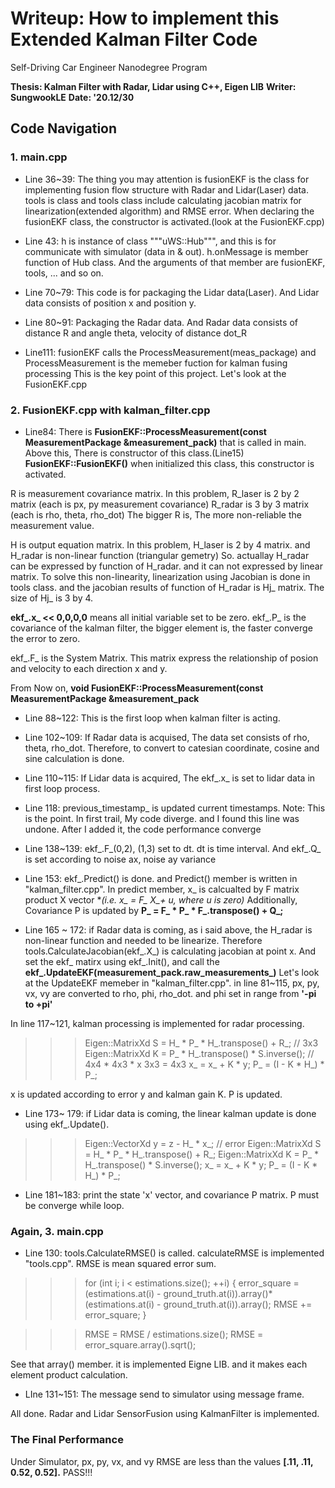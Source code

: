 # Writeup: How to implement this Extended Kalman Filter Code
Self-Driving Car Engineer Nanodegree Program

**Thesis: Kalman Filter with Radar, Lidar using C++, Eigen LIB**
**Writer: SungwookLE**
**Date: '20.12/30**

## Code Navigation

### 1. main.cpp
- Line 36~39:
The thing you may attention is fusionEKF is the class for implementing fusion flow structure with Radar and Lidar(Laser) data.
tools is class and tools class include calculating jacobian matrix for linearization(extended algorithm) and RMSE error.
When declaring the fusionEKF class, the constructor is activated.(look at the FusionEKF.cpp)

- Line 43: 
h is instance of class """uWS::Hub""", and this is for communicate with simulator (data in & out).
h.onMessage is member function of Hub class. And the arguments of that member are fusionEKF, tools, ... and so on.

- Line 70~79:
This code is for packaging the Lidar data(Laser). And Lidar data consists of position x and position y.

- Line 80~91:
Packaging the Radar data. And Radar data consists of distance R and angle theta, velocity of distance dot_R

- Line111:
fusionEKF calls the ProcessMeasurement(meas_package) and ProcessMeasurement is the memeber fuction for kalman fusing processing
This is the key point of this project. Let's look at the FusionEKF.cpp

### 2. FusionEKF.cpp with kalman_filter.cpp
- Line84:
There is **FusionEKF::ProcessMeasurement(const MeasurementPackage &measurement_pack)** that is called in main.
Above this, There is constructor of this class.(Line15)
**FusionEKF::FusionEKF()**
when initialized this class, this constructor is activated.

R is measurement covariance matrix. In this problem, R_laser is 2 by 2 matrix (each is px, py measurement covariance)
R_radar is 3 by 3 matrix (each is rho, theta, rho_dot)
The bigger R is, The more non-reliable the measurement value.

H is output equation matrix. In this problem, H_laser is 2 by 4 matrix. and H_radar is non-linear function (triangular gemetry)
So. actuallay H_radar can be expressed by function of H_radar. and it can not expressed by linear matrix. 
To solve this non-linearity, linearization using Jacobian is done in tools class. and the jacobian results of function of H_radar is Hj_ matrix.
The size of Hj_ is 3 by 4.

**ekf_.x_ << 0,0,0,0** means all initial variable set to be zero.
ekf_.P_ is the covariance of the kalman filter, the bigger element is, the faster converge the error to zero.

ekf_.F_ is the System Matrix.
This matrix express the relationship of posion and velocity to each direction x and y.

From Now on,
**void FusionEKF::ProcessMeasurement(const MeasurementPackage &measurement_pack**
- Line 88~122:
This is the first loop when kalman filter is acting.
- Line 102~109:
If Radar data is acquised, The data set consists of rho, theta, rho_dot.
Therefore, to convert to catesian coordinate, cosine and sine calculation is done.

- Line 110~115:
If Lidar data is acquired, The ekf_.x_ is set to lidar data in first loop process.

- Line 118: 
previous_timestamp_ is updated current timestamps.
Note: This is the point. In first trail, My code diverge. and I found this line was undone. After I added it, the code performance converge

- Line 138~139:
ekf_.F_(0,2), (1,3) set to dt. dt is time interval.
And ekf_.Q_ is set according to noise ax, noise ay variance

- Line 153:
ekf_.Predict() is done. and Predict() member is written in "kalman_filter.cpp".
In predict member, x_ is calcualted by F matrix product X vector **(i.e. x_ = F_ *X_+ u, where u is zero)**
Additionally, Covariance P is updated by **P_ = F_ * P_ * F_.transpose() + Q_;**

- Line 165 ~ 172:
if Radar data is coming, as i said above, the H_radar is non-linear function and needed to be linearize.
Therefore tools.CalculateJacobian(ekf_.X_) is calculating jacobian at point x.
And set the ekf_ matirx using ekf_.Init(), and call the **ekf_.UpdateEKF(measurement_pack.raw_measurements_)**
Let's look at the UpdateEKF memeber in "kalman_filter.cpp".
in line 81~115, px, py, vx, vy are converted to rho, phi, rho_dot.
and phi set in range from **'-pi to +pi'**

In line 117~121, kalman processing is implemented for radar processing.

>>>	Eigen::MatrixXd S = H_ * P_ * H_.transpose() + R_; // 3x3
>>>	Eigen::MatrixXd K = P_ * H_.transpose() * S.inverse(); // 4x4 * 4x3 * x 3x3 = 4x3
>>>	x_ = x_ + K * y;
>>>	P_ = (I - K * H_) * P_;


x is updated according to error y and kalman gain K.
P is updated.

- Line 173~ 179:
if Lidar data is coming, the linear kalman update is done using ekf_.Update().

>>>	Eigen::VectorXd y = z - H_ * x_; // error
>>>	Eigen::MatrixXd S = H_ * P_ * H_.transpose() + R_;
>>>	Eigen::MatrixXd K = P_ * H_.transpose() * S.inverse();
>>>	x_ = x_ + K * y;
>>>	P_ = (I - K * H_) * P_;


- Line 181~183:
print the state 'x' vector, and covariance P matrix.
P must be converge while loop.

### Again, 3. main.cpp
- Line 130: tools.CalculateRMSE() is called.
calculateRMSE is implemented "tools.cpp".
RMSE is mean squared error sum.


>>>    for (int i; i < estimations.size(); ++i)
>>>    {
>>>       error_square = (estimations.at(i) - ground_truth.at(i)).array()* (estimations.at(i) - ground_truth.at(i)).array(); 
>>>      RMSE += error_square;
>>>    }

>>>   RMSE = RMSE / estimations.size();
>>>   RMSE = error_square.array().sqrt();

See that array() member. it is implemented Eigne LIB. and it makes each element product calculation.

- LIne 131~151:
The message send to simulator using message frame.

All done.
Radar and Lidar SensorFusion using KalmanFilter is implemented.

### The Final Performance 
Under Simulator, px, py, vx, and vy RMSE are less than the values **[.11, .11, 0.52, 0.52].**
PASS!!!
